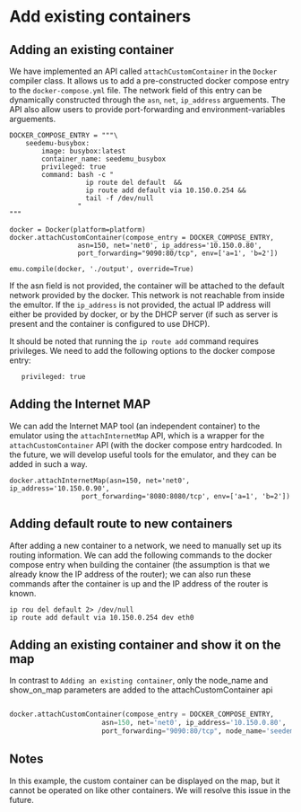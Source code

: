 # Add existing containers



## Adding an existing container

We have implemented an API called `attachCustomContainer` in the `Docker` compiler class. 
It allows us to add a pre-constructed docker compose entry to the `docker-compose.yml`
file. The network field of this entry can be dynamically constructed through the `asn`, `net`, 
`ip_address` arguements. The API also allow users to provide port-forwarding and 
environment-variables arguements. 


```
DOCKER_COMPOSE_ENTRY = """\
    seedemu-busybox:
        image: busybox:latest
        container_name: seedemu_busybox
        privileged: true
        command: bash -c "
                   ip route del default  &&
                   ip route add default via 10.150.0.254 &&
                   tail -f /dev/null
                 "
"""

docker = Docker(platform=platform)
docker.attachCustomContainer(compose_entry = DOCKER_COMPOSE_ENTRY,
                 asn=150, net='net0', ip_address='10.150.0.80',
                 port_forwarding="9090:80/tcp", env=['a=1', 'b=2'])

emu.compile(docker, './output', override=True)
```

If the asn field is not provided, the container will be attached to 
the default network provided by the docker. This network is not reachable from inside 
the emultor. If the `ip_address` is not provided, the actual IP address will either 
be provided by docker, or by the DHCP server (if such as server is present and the 
container is configured to use DHCP). 


It should be noted that running the `ip route add` command requires privileges. 
We need to add the following options to the docker compose entry:

```
   privileged: true
```


## Adding the Internet MAP

We can add the Internet MAP tool (an independent container) to the emulator using 
the `attachInternetMap` API, which is a wrapper for the `attachCustomContainer` API (with
the docker compose entry hardcoded. In the future, we will develop useful tools for
the emulator, and they can be added in such a way. 

```
docker.attachInternetMap(asn=150, net='net0', ip_address='10.150.0.90',
                  port_forwarding='8080:8080/tcp', env=['a=1', 'b=2'])

```



## Adding default route to new containers

After adding a new container to a network, we need to manually
set up its routing information. We can add the following
commands to the docker compose entry when building the container (the 
assumption is that we already know the IP address of the router); 
we can also run these commands after the container is up and the IP address 
of the router is known. 

```
ip rou del default 2> /dev/null
ip route add default via 10.150.0.254 dev eth0
```


## Adding an existing container and show it on the map

In contrast to `Adding an existing container`, only the node_name and show_on_map parameters are added to the attachCustomContainer api

```python

docker.attachCustomContainer(compose_entry = DOCKER_COMPOSE_ENTRY, 
                       asn=150, net='net0', ip_address='10.150.0.80',
                       port_forwarding="9090:80/tcp", node_name='seedemu-busybox', show_on_map=True)
```

## Notes

In this example, the custom container can be displayed on the map,
but it cannot be operated on like other containers.
We will resolve this issue in the future. 


